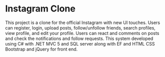 # Instagram Clone
This project is a clone for the official Instagram with new UI touches.
Users can register, login, upload posts, follow/unfollow friends, search profiles, view profile, and edit your profile.
Users can react and comments on posts and check the notifications and follow requests.
This system developed using C# with .NET MVC 5 and SQL server along with EF and HTML CSS Bootstrap and jQuery for front end.